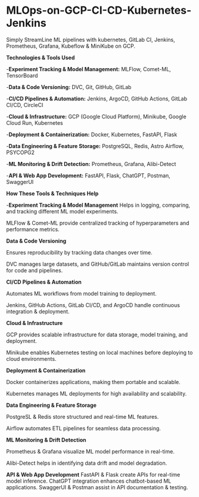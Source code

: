 # MLOps-on-GCP-CI-CD-Kubernetes-Jenkins

Simply StreamLine ML pipelines with kubernetes, GitLab CI, Jenkins, Prometheus, Grafana, Kubeflow &amp; MiniKube on GCP.

**Technologies & Tools Used**

-**Experiment Tracking & Model Management:** MLFlow, Comet-ML, TensorBoard

-**Data & Code Versioning:** DVC, Git, GitHub, GitLab

-**CI/CD Pipelines & Automation:** Jenkins, ArgoCD, GitHub Actions, GitLab CI/CD, CircleCI

-**Cloud & Infrastructure:** GCP (Google Cloud Platform), Minikube, Google Cloud Run, Kubernetes

-**Deployment & Containerization:** Docker, Kubernetes, FastAPI, Flask

-**Data Engineering & Feature Storage:** PostgreSQL, Redis, Astro Airflow, PSYCOPG2

-**ML Monitoring & Drift Detection:** Prometheus, Grafana, Alibi-Detect

-**API & Web App Development:** FastAPI, Flask, ChatGPT, Postman, SwaggerUI

**How These Tools & Techniques Help**

-**Experiment Tracking & Model Management**
  Helps in logging, comparing, and tracking different ML model experiments.
  
  MLFlow & Comet-ML provide centralized tracking of hyperparameters and performance metrics.
  
**Data & Code Versioning**

Ensures reproducibility by tracking data changes over time.

DVC manages large datasets, and GitHub/GitLab maintains version control for code and pipelines.

**CI/CD Pipelines & Automation**

Automates ML workflows from model training to deployment.

Jenkins, GitHub Actions, GitLab CI/CD, and ArgoCD handle continuous integration & deployment.

**Cloud & Infrastructure**

GCP provides scalable infrastructure for data storage, model training, and deployment.

Minikube enables Kubernetes testing on local machines before deploying to cloud environments.

**Deployment & Containerization**

Docker containerizes applications, making them portable and scalable.

Kubernetes manages ML deployments for high availability and scalability.

**Data Engineering & Feature Storage**

PostgreSL & Redis store structured and real-time ML features.

Airflow automates ETL pipelines for seamless data processing.

**ML Monitoring & Drift Detection**

Prometheus & Grafana visualize ML model performance in real-time.

Alibi-Detect helps in identifying data drift and model degradation.

**API & Web App Development**
FastAPI & Flask create APIs for real-time model inference.
ChatGPT integration enhances chatbot-based ML applications.
SwaggerUI & Postman assist in API documentation & testing.
